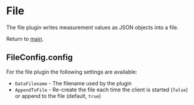 # File

The file plugin writes measurement values as JSON objects into a file.

Return to [main](./../Readme.md).

## FileConfig.config

For the file plugin the following settings are available:

* `DataFilename` - The filename used by the plugin
* `AppendToFile` - Re-create the file each time the client is started (`false`) or append to the file (default, `true`)
